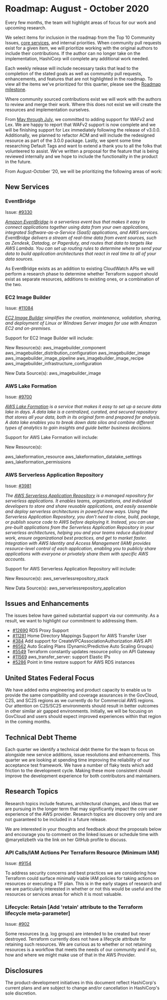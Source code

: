 # Roadmap: August - October 2020
 
Every few months, the team will highlight areas of focus for our work and upcoming research.
 
We select items for inclusion in the roadmap from the Top 10 Community Issues, [core services](docs/CORE_SERVICES.md), and internal priorities. When community pull requests exist for a given item, we will prioritize working with the original authors to include their contributions. If the author can no longer take on the implementation, HashiCorp will complete any additional work needed.
 
Each weekly release will include necessary tasks that lead to the completion of the stated goals as well as community pull requests, enhancements, and features that are not highlighted in the roadmap. To view all the items we've prioritized for this quarter, please see the [Roadmap milestone](https://github.com/terraform-providers/terraform-provider-aws/milestone/138).
 
Where community sourced contributions exist we will work with the authors to review and merge their work. Where this does not exist we will create the resources and implementation ourselves.
 
From [May through July](docs/roadmaps/2020_May_to_July.md), we committed to adding support for WAFv2 and Lex. We are happy to report that WAFv2 support is now complete and we will be finishing support for Lex immediately following the release of v3.0.0. Additionally, we planned to refactor ACM and will include the redesigned resource as part of the 3.0.0 package. Lastly, we spent some time researching Default Tags and want to extend a thank you to all the folks that volunteered to assist. We’ve written a proposal for the feature that is being reviewed internally and we hope to include the functionality in the product in the future.
 
From August-October ‘20, we will be prioritizing the following areas of work:  
 
## New Services
 
### EventBridge
 
Issue: [#9330](https://github.com/terraform-providers/terraform-provider-aws/issues/9330)
 
_[Amazon EventBridge](https://aws.amazon.com/eventbridge/) is a serverless event bus that makes it easy to connect applications together using data from your own applications, integrated Software-as-a-Service (SaaS) applications, and AWS services. EventBridge delivers a stream of real-time data from event sources, such as Zendesk, Datadog, or Pagerduty, and routes that data to targets like AWS Lambda. You can set up routing rules to determine where to send your data to build application architectures that react in real time to all of your data sources._
 
As EventBridge exists as an addition to existing CloudWatch APIs we will perform a research phase to determine whether Terraform support should exist as separate resources, additions to existing ones, or a combination of the two.
 
### EC2 Image Builder
 
Issue: [#11084](https://github.com/terraform-providers/terraform-provider-aws/issues/11084)
 
_[EC2 Image Builder](https://aws.amazon.com/image-builder/) simplifies the creation, maintenance, validation, sharing, and deployment of Linux or Windows Server images for use with Amazon EC2 and on-premises._
 
Support for EC2 Image Builder will include: 
 
New Resource(s): 
aws_imagebuilder_component
aws_imagebuilder_distribution_configuration
aws_imagebuilder_image
aws_imagebuilder_image_pipeline
aws_imagebuilder_image_recipe
aws_imagebuilder_infrastructure_configuration
 
New Data Source(s): 
aws_imagebuilder_image
 
### AWS Lake Formation
 
Issue: [#9700](https://github.com/terraform-providers/terraform-provider-aws/issues/9700)
 
_[AWS Lake Formation](https://aws.amazon.com/lake-formation) is a service that makes it easy to set up a secure data lake in days. A data lake is a centralized, curated, and secured repository that stores all your data, both in its original form and prepared for analysis. A data lake enables you to break down data silos and combine different types of analytics to gain insights and guide better business decisions._
 
Support for AWS Lake Formation will include: 
 
New Resource(s): 
 
aws_lakeformation_resource
aws_lakeformation_datalake_settings
aws_lakeformation_permissions
 
### AWS Serverless Application Repository
 
Issue: [#3981](https://github.com/terraform-providers/terraform-provider-aws/issues/3981)
 
_The [AWS Serverless Application Repository](https://aws.amazon.com/serverless/serverlessrepo/) is a managed repository for serverless applications. It enables teams, organizations, and individual developers to store and share reusable applications, and easily assemble and deploy serverless architectures in powerful new ways. Using the Serverless Application Repository, you don't need to clone, build, package, or publish source code to AWS before deploying it. Instead, you can use pre-built applications from the Serverless Application Repository in your serverless architectures, helping you and your teams reduce duplicated work, ensure organizational best practices, and get to market faster. Integration with AWS Identity and Access Management (IAM) provides resource-level control of each application, enabling you to publicly share applications with everyone or privately share them with specific AWS accounts._
 
Support for AWS Serverless Application Repository will include: 
 
New Resource(s):
aws_serverlessrepository_stack
 
New Data Source(s): 
aws_serverlessrepository_application
 
## Issues and Enhancements
 
The issues below have gained substantial support via our community. As a result, we want to highlight our commitment to addressing them.
 
- [#12690](https://github.com/terraform-providers/terraform-provider-aws/issues/12690) RDS Proxy Support
- [#11281](https://github.com/terraform-providers/terraform-provider-aws/issues/11281) Home Directory Mappings Support for AWS Transfer User
- [#384](https://github.com/terraform-providers/terraform-provider-aws/issues/384) Add support for CreateVPCAssociationAuthorization AWS API
- [#6562](https://github.com/terraform-providers/terraform-provider-aws/issues/6562) Auto Scaling Plans (Dynamic/Predictive Auto Scaling Groups)
- [#5549](https://github.com/terraform-providers/terraform-provider-aws/issues/5549) Terraform constantly updates resource policy on API Gateway
- [#11569](https://github.com/terraform-providers/terraform-provider-aws/issues/11569) aws_transfer_server: support Elastic IPs
- [#5286](https://github.com/terraform-providers/terraform-provider-aws/issues/5286) Point in time restore support for AWS RDS instances
 
## United States Federal Focus
 
We have added extra engineering and product capacity to enable us to provide the same compatibility and coverage assurances in the GovCloud, C2S, and SC2S regions as we currently do for Commercial AWS regions. Our attention on C2S/SC2S environments should result in better outcomes in other similar air gapped environments. Initially, we will be focusing on GovCloud and users should expect improved experiences within that region in the coming months.
 
## Technical Debt Theme
 
Each quarter we identify a technical debt theme for the team to focus on alongside new service additions, issue resolutions and enhancements. This quarter we are looking at spending time improving the reliability of our acceptance test framework. We have a number of flaky tests which add friction to the development cycle. Making these more consistent should improve the development experience for both contributors and maintainers.
 
## Research Topics
 
Research topics include features, architectural changes, and ideas that we are pursuing in the longer term that may significantly impact the core user experience of the AWS provider. Research topics are discovery only and are not guaranteed to be included in a future release.
 
We are interested in your thoughts and feedback about the proposals below and encourage you to comment on the linked issues or schedule time with @maryelizbeth via the link on her GitHub profile to discuss.
 
### API Calls/IAM Actions Per Terraform Resource (Minimum IAM)
 
Issue: [#9154](https://github.com/terraform-providers/terraform-provider-aws/issues/9154)
 
To address security concerns and best practices we are considering how Terraform could surface minimally viable IAM policies for taking actions on resources or executing a TF plan. This is in the early stages of research and we are particularly interested in whether or not this would be useful and the resources or services areas for which it is most valuable. 
 
### Lifecycle: Retain [Add 'retain' attribute to the Terraform lifecycle meta-parameter]
 
Issue: [#902](https://github.com/terraform-providers/terraform-provider-aws/issues/902)
 
Some resources (e.g. log groups) are intended to be created but never destroyed. Terraform currently does not have a lifecycle attribute for retaining such resources. We are curious as to whether or not retaining resources is a workflow that meets the needs of our community and if so, how and where we might make use of that in the AWS Provider. 
 
## Disclosures
 
The product-development initiatives in this document reflect HashiCorp's current plans and are subject to change and/or cancellation in HashiCorp's sole discretion.

